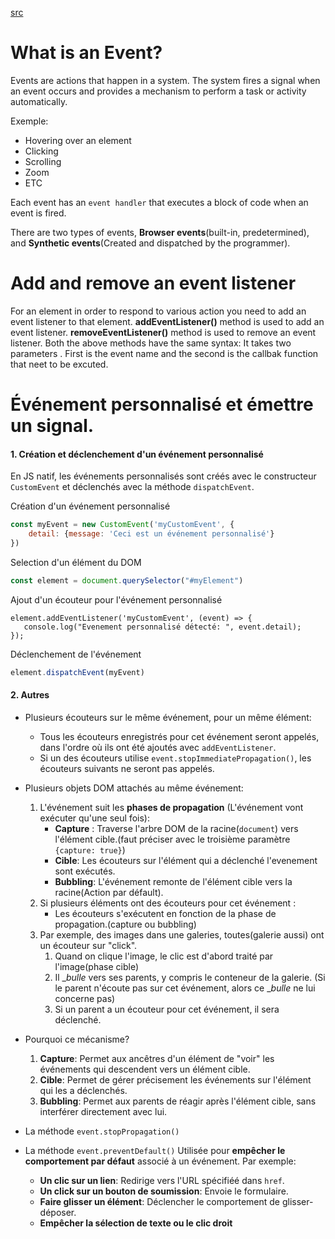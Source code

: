 [src](https://dev.to/vineethsagar/js-events-explained-with-examples-bfh)
# What is an Event?
Events are actions that happen in a system.
The system fires a signal when an event occurs and provides a mechanism to perform a task or activity automatically.

Exemple:
* Hovering over an element
* Clicking
* Scrolling
* Zoom
* ETC

Each event has an ``event handler`` that executes a block of code when an event is fired.

There are two types of events, __Browser events__(built-in, predetermined), and __Synthetic events__(Created and dispatched by the programmer).

# Add and remove an event listener
For an element in order to respond to various action you need to add an event listener to that element.
__addEventListener()__ method is used to add an event listener.
__removeEventListener()__ method is used to remove an event listener.
Both the above methods have the same syntax: It takes two parameters . First is the event name and the second is the callbak function that neet to be excuted.

# Événement personnalisé et émettre un __signal__.
#### 1. Création et déclenchement d'un événement personnalisé
En JS natif, les événements personnalisés sont créés avec le constructeur ``CustomEvent`` et déclenchés avec la méthode ``dispatchEvent``.

Création d'un événement personnalisé
````js
const myEvent = new CustomEvent('myCustomEvent', {
    detail: {message: 'Ceci est un événement personnalisé'}
})
````
Selection d'un élément du DOM
````js
const element = document.querySelector("#myElement")
````
Ajout d'un écouteur pour l'événement personnalisé
````
element.addEventListener('myCustomEvent', (event) => {
   console.log("Evenement personnalisé détecté: ", event.detail); 
});
```` 
Déclenchement de l'événement
````js
element.dispatchEvent(myEvent)
````

#### 2. Autres
* Plusieurs écouteurs sur le même événement, pour un même élément:
    * Tous les écouteurs enregistrés pour cet événement seront appelés, dans l'ordre où ils ont été ajoutés avec ``addEventListener``.
    * Si un des écouteurs utilise ``event.stopImmediatePropagation()``, les écouteurs suivants ne seront pas appelés.

* Plusieurs objets DOM attachés au même événement:
    1. L'événement suit les __phases de propagation__ (L'événement vont exécuter qu'une seul fois):
        * __Capture__ : Traverse l'arbre DOM de la racine(``document``) vers l'élément cible.(faut préciser avec le troisième paramètre ``{capture: true}``)
        * __Cible__: Les écouteurs sur l'élément qui a déclenché l'evenement sont exécutés.
        * __Bubbling__: L'événement remonte de l'élément cible vers la racine(Action par défault).
    2. Si plusieurs éléments ont des écouteurs pour cet événement :
        * Les écouteurs s'exécutent en fonction de la phase de propagation.(capture ou bubbling)
    3. Par exemple, des images dans une galeries, toutes(galerie aussi) ont un écouteur sur "click". 
        1. Quand on clique l'image, le clic est d'abord traité par l'image(phase cible)
        2. Il __bulle_ vers ses parents, y compris le conteneur de la galerie. (Si le parent n'écoute pas sur cet événement, alors ce __bulle_ ne lui concerne pas)
        3. Si un parent a un écouteur pour cet événement, il sera déclenché.
* Pourquoi ce mécanisme?
    1. __Capture__: Permet aux ancêtres d'un élément de "voir" les événements qui descendent vers un élément cible.
    2. __Cible__: Permet de gérer précisement les événements sur l'élément qui les a déclenchés.
    3. __Bubbling__: Permet aux parents de réagir après l'élément cible, sans interférer directement avec lui.

* La méthode ``event.stopPropagation()``
* La méthode ``event.preventDefault()``
    Utilisée pour __empêcher le comportement par défaut__ associé à un événement.
    Par exemple:
    * __Un clic sur un lien__: Redirige vers l'URL spécifiéé dans ``href``.
    * __Un click sur un bouton de soumission__: Envoie le formulaire.
    * __Faire glisser un élément__: Déclencher le comportement de glisser-déposer.
    * __Empêcher la sélection de texte ou le clic droit__